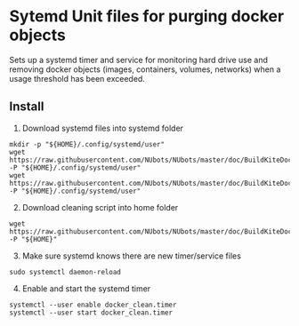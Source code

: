 # Sytemd Unit files for purging docker objects

Sets up a systemd timer and service for monitoring hard drive use and removing docker objects (images, containers, volumes, networks) when a usage threshold has been exceeded.

## Install

1. Download systemd files into systemd folder
```
mkdir -p "${HOME}/.config/systemd/user"
wget https://raw.githubusercontent.com/NUbots/NUbots/master/doc/BuildKiteDockerClean/docker_clean.service -P "${HOME}/.config/systemd/user"
wget https://raw.githubusercontent.com/NUbots/NUbots/master/doc/BuildKiteDockerClean/docker_clean.timer -P "${HOME}/.config/systemd/user"
```

2. Download cleaning script into home folder
```
wget https://raw.githubusercontent.com/NUbots/NUbots/master/doc/BuildKiteDockerClean/docker_clean.sh -P "${HOME}"
```

3. Make sure systemd knows there are new timer/service files
```
sudo systemctl daemon-reload
```

4. Enable and start the systemd timer
```
systemctl --user enable docker_clean.timer
systemctl --user start docker_clean.timer
```

